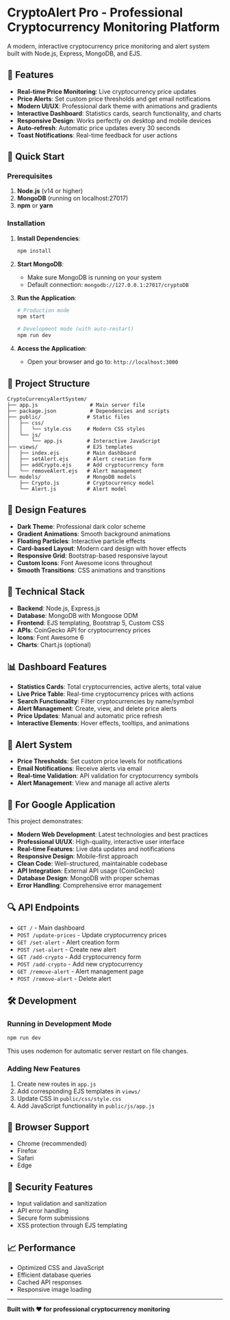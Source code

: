 # CryptoAlert Pro - Professional Cryptocurrency Monitoring Platform

A modern, interactive cryptocurrency price monitoring and alert system built with Node.js, Express, MongoDB, and EJS.

## 🌟 Features

- **Real-time Price Monitoring**: Live cryptocurrency price updates
- **Price Alerts**: Set custom price thresholds and get email notifications
- **Modern UI/UX**: Professional dark theme with animations and gradients
- **Interactive Dashboard**: Statistics cards, search functionality, and charts
- **Responsive Design**: Works perfectly on desktop and mobile devices
- **Auto-refresh**: Automatic price updates every 30 seconds
- **Toast Notifications**: Real-time feedback for user actions

## 🚀 Quick Start

### Prerequisites

1. **Node.js** (v14 or higher)
2. **MongoDB** (running on localhost:27017)
3. **npm** or **yarn**

### Installation

1. **Install Dependencies**:
   ```bash
   npm install
   ```

2. **Start MongoDB**:
   - Make sure MongoDB is running on your system
   - Default connection: `mongodb://127.0.0.1:27017/cryptoDB`

3. **Run the Application**:
   ```bash
   # Production mode
   npm start
   
   # Development mode (with auto-restart)
   npm run dev
   ```

4. **Access the Application**:
   - Open your browser and go to: `http://localhost:3000`

## 📁 Project Structure

```
CryptoCurrencyAlertSystem/
├── app.js                 # Main server file
├── package.json           # Dependencies and scripts
├── public/               # Static files
│   ├── css/
│   │   └── style.css     # Modern CSS styles
│   └── js/
│       └── app.js        # Interactive JavaScript
├── views/                # EJS templates
│   ├── index.ejs         # Main dashboard
│   ├── setAlert.ejs      # Alert creation form
│   ├── addCrypto.ejs     # Add cryptocurrency form
│   └── removeAlert.ejs   # Alert management
└── models/               # MongoDB models
    ├── Crypto.js         # Cryptocurrency model
    └── Alert.js          # Alert model
```

## 🎨 Design Features

- **Dark Theme**: Professional dark color scheme
- **Gradient Animations**: Smooth background animations
- **Floating Particles**: Interactive particle effects
- **Card-based Layout**: Modern card design with hover effects
- **Responsive Grid**: Bootstrap-based responsive layout
- **Custom Icons**: Font Awesome icons throughout
- **Smooth Transitions**: CSS animations and transitions

## 🔧 Technical Stack

- **Backend**: Node.js, Express.js
- **Database**: MongoDB with Mongoose ODM
- **Frontend**: EJS templating, Bootstrap 5, Custom CSS
- **APIs**: CoinGecko API for cryptocurrency prices
- **Icons**: Font Awesome 6
- **Charts**: Chart.js (optional)

## 📊 Dashboard Features

- **Statistics Cards**: Total cryptocurrencies, active alerts, total value
- **Live Price Table**: Real-time cryptocurrency prices with actions
- **Search Functionality**: Filter cryptocurrencies by name/symbol
- **Alert Management**: Create, view, and delete price alerts
- **Price Updates**: Manual and automatic price refresh
- **Interactive Elements**: Hover effects, tooltips, and animations

## 🚨 Alert System

- **Price Thresholds**: Set custom price levels for notifications
- **Email Notifications**: Receive alerts via email
- **Real-time Validation**: API validation for cryptocurrency symbols
- **Alert Management**: View and manage all active alerts

## 🎯 For Google Application

This project demonstrates:

- **Modern Web Development**: Latest technologies and best practices
- **Professional UI/UX**: High-quality, interactive user interface
- **Real-time Features**: Live data updates and notifications
- **Responsive Design**: Mobile-first approach
- **Clean Code**: Well-structured, maintainable codebase
- **API Integration**: External API usage (CoinGecko)
- **Database Design**: MongoDB with proper schemas
- **Error Handling**: Comprehensive error management

## 🔍 API Endpoints

- `GET /` - Main dashboard
- `POST /update-prices` - Update cryptocurrency prices
- `GET /set-alert` - Alert creation form
- `POST /set-alert` - Create new alert
- `GET /add-crypto` - Add cryptocurrency form
- `POST /add-crypto` - Add new cryptocurrency
- `GET /remove-alert` - Alert management page
- `POST /remove-alert` - Delete alert

## 🛠️ Development

### Running in Development Mode
```bash
npm run dev
```
This uses nodemon for automatic server restart on file changes.

### Adding New Features
1. Create new routes in `app.js`
2. Add corresponding EJS templates in `views/`
3. Update CSS in `public/css/style.css`
4. Add JavaScript functionality in `public/js/app.js`

## 📱 Browser Support

- Chrome (recommended)
- Firefox
- Safari
- Edge

## 🔐 Security Features

- Input validation and sanitization
- API error handling
- Secure form submissions
- XSS protection through EJS templating

## 📈 Performance

- Optimized CSS and JavaScript
- Efficient database queries
- Cached API responses
- Responsive image loading

---

**Built with ❤️ for professional cryptocurrency monitoring** 
